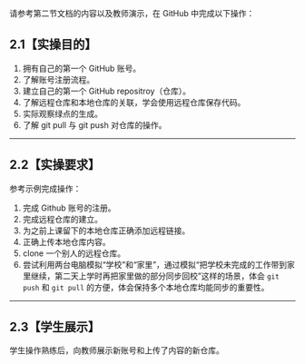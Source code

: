 请参考第二节文档的内容以及教师演示，在 GitHub 中完成以下操作：

## 2.1【实操目的】

1. 拥有自己的第一个 GitHub 账号。
2. 了解账号注册流程。
3. 建立自己的第一个 GitHub repositroy（仓库）。
4. 了解远程仓库和本地仓库的关联，学会使用远程仓库保存代码。
6. 实际观察绿点的生成。
7. 了解 git pull 与 git push 对仓库的操作。
___

## 2.2【实操要求】

参考示例完成操作：
1. 完成 Github 账号的注册。
2. 完成远程仓库的建立。
3. 为之前上课留下的本地仓库正确添加远程链接。
4. 正确上传本地仓库内容。
5. clone 一个别人的远程仓库。
6. 尝试利用两台电脑模拟“学校”和“家里”，通过模拟“把学校未完成的工作带到家里继续，第二天上学时再把家里做的部分同步回校”这样的场景，体会 `git push` 和 `git pull` 的方便，体会保持多个本地仓库均能同步的重要性。

---
## 2.3【学生展示】
学生操作熟练后，向教师展示新账号和上传了内容的新仓库。